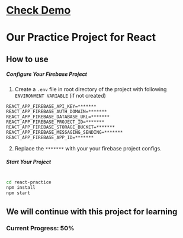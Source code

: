 # [Check Demo](https://react-practice-saylani.netlify.app/)
# Our Practice Project for React

## How to use
##### Configure Your Firebase Project
1) Create a `.env` file in root directory of the project with following `ENVIRONMENT VARIABLE` (if not created)
```env
REACT_APP_FIREBASE_API_KEY=*******
REACT_APP_FIREBASE_AUTH_DOMAIN=*******
REACT_APP_FIREBASE_DATABASE_URL=*******
REACT_APP_FIREBASE_PROJECT_ID=*******
REACT_APP_FIREBASE_STORAGE_BUCKET=*******
REACT_APP_FIREBASE_MESSAGING_SENDING=*******
REACT_APP_FIREBASE_APP_ID=*******
```
2) Replace the `*******` with your your firebase project configs. 
##### Start Your Project
#

```bash
cd react-practice
npm install
npm start
```
## We will continue with this project for learning
### Current Progress: 50%